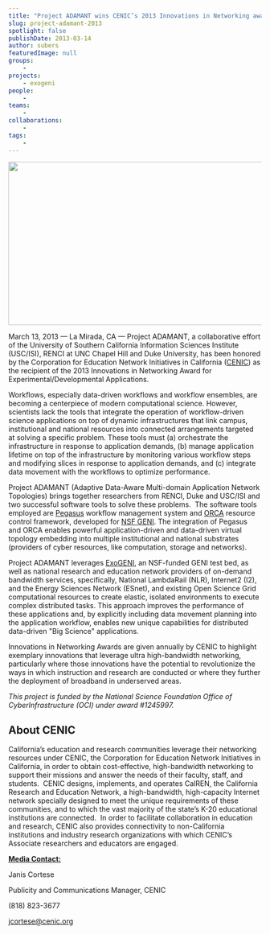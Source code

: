 ```yaml
---
title: "Project ADAMANT wins CENIC’s 2013 Innovations in Networking award"
slug: project-adamant-2013
spotlight: false
publishDate: 2013-03-14
author: subers
featuredImage: null
groups:
    - 
projects:
    - exogeni
people:
    - 
teams: 
    - 
collaborations:
    - 
tags:
    - 
---
```

<img class="size-large wp-image-12067 alignleft" title="networking" alt="" src="https://www.renci.org/wp-content/uploads/2013/10/networking.jpg" width="640" height="325" />

March 13, 2013 — La Mirada, CA — Project ADAMANT, a collaborative effort of the University of Southern California Information Sciences Institute (USC/ISI), RENCI at UNC Chapel Hill and Duke University, has been honored by the Corporation for Education Network Initiatives in California (<a href="http://www.cenic.org/">CENIC</a>) as the recipient of the 2013 Innovations in Networking Award for Experimental/Developmental Applications.<!--more-->

Workflows, especially data-driven workflows and workflow ensembles, are becoming a centerpiece of modern computational science. However, scientists lack the tools that integrate the operation of workflow-driven science applications on top of dynamic infrastructures that link campus, institutional and national resources into connected arrangements targeted at solving a specific problem. These tools must (a) orchestrate the infrastructure in response to application demands, (b) manage application lifetime on top of the infrastructure by monitoring various workflow steps and modifying slices in response to application demands, and (c) integrate data movement with the workflows to optimize performance.

Project ADAMANT (Adaptive Data-Aware Multi-domain Application Network Topologies) brings together researchers from RENCI, Duke and USC/ISI and two successful software tools to solve these problems.  The software tools employed are <a href="http://pegasus.isi.edu/">Pegasus</a> workflow management system and <a href="https://geni-orca.renci.org/trac/wiki/orca-introduction">ORCA</a> resource control framework, developed for <a href="http://www.geni.net/">NSF GENI</a>. The integration of Pegasus and ORCA enables powerful application-driven and data-driven virtual topology embedding into multiple institutional and national substrates (providers of cyber resources, like computation, storage and networks).

Project ADAMANT leverages <a href="http://www.exogeni.net/">ExoGENI</a>, an NSF-funded GENI test bed, as well as national research and education network providers of on-demand bandwidth services, specifically, National LambdaRail (NLR), Internet2 (I2), and the Energy Sciences Network (ESnet), and existing Open Science Grid computational resources to create elastic, isolated environments to execute complex distributed tasks. This approach improves the performance of these applications and, by explicitly including data movement planning into the application workflow, enables new unique capabilities for distributed data-driven "Big Science" applications.

Innovations in Networking Awards are given annually by CENIC to highlight exemplary innovations that leverage ultra high-bandwidth networking, particularly where those innovations have the potential to revolutionize the ways in which instruction and research are conducted or where they further the deployment of broadband in underserved areas.

<em>This project is funded by the National Science Foundation Office of CyberInfrastructure (OCI) under award #1245997.</em><strong><em></em></strong>
<h2><strong>About CENIC </strong></h2>
California’s education and research communities leverage their networking resources under CENIC, the Corporation for Education Network Initiatives in California, in order to obtain cost-effective, high-bandwidth networking to support their missions and answer the needs of their faculty, staff, and students.  CENIC designs, implements, and operates CalREN, the California Research and Education Network, a high-bandwidth, high-capacity Internet network specially designed to meet the unique requirements of these communities, and to which the vast majority of the state’s K-20 educational institutions are connected.  In order to facilitate collaboration in education and research, CENIC also provides connectivity to non-California institutions and industry research organizations with which CENIC’s Associate researchers and educators are engaged.

<strong><span style="text-decoration: underline;">Media Contact:</span></strong>

Janis Cortese

Publicity and Communications Manager, CENIC

(818) 823-3677

<a href="mailto:jcortese@cenic.org">jcortese@cenic.org</a>

<!-- old tags
    - CENIC
    - GENI
    - Open Resource Control Architecture (ORCA)
-->
